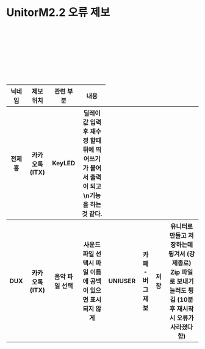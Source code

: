 # UnitorM2.2 오류 제보
<br>
<table>
    <thead>
        <th>닉네임</th>
        <th>제보 위치</th>
        <th>관련 부분</th>
        <th>내용</th>
    </thead>
    <br><br><br>
    <tbody>
        <th>전제홍</th>
        <th>카카오톡(ITX)</th>
        <th>KeyLED</th>
        <th>딜레이 값 입력 후 재수정 할때 뒤에 띄어쓰기가 붙어서 출력이 되고 \n기능을 하는것 같다.</th>
    </tbody>
    <br>
    <br>
    <tbody2>
        <th>DUX</th>
        <th>카카오톡(ITX)</th>
        <th>음악 파일 선택</th>
        <th>사운드 파일 선택시 파일 이름에 공백이 있으면 표시 되지 않게</th>
    </tbody2>
    <br>
    <br>
    <tbody3>
        <th>UNIUSER</th>
        <th>카페 - 버그 제보</th>
        <th>저장</th>
        <th>유니터로 만들고 저장하는데 튕겨서 (강제종료) Zip 파일로 보내기 눌러도 튕김 (10분후 재시작시 오류가 사라졌다함)</th>
    </tbody3>
</table>